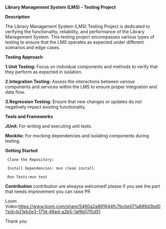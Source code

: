 **Library Management System (LMS) - Testing Project**


 **Description**

 
The Library Management System (LMS) Testing Project is dedicated to verifying the functionality, reliability,
and performance of the Library Management System. This testing project encompasses various types of testing to 
ensure that the LMS operates as expected under different scenarios and edge cases.

**Testing Approach**

**1.Unit Testing:** Focus on individual components and methods to verify that they perform as expected in isolation.

**2.Integration Testing:** Assess the interactions between various components and services within the LMS to ensure proper integration and data flow.

**3.Regression Testing:** Ensure that new changes or updates do not negatively impact existing functionality.

**Tools and Frameworks**

**JUnit:** For writing and executing unit tests.

**Mockito:** For mocking dependencies and isolating components during testing.

**Getting Started**

     Clone the Repository:

     Install Dependencies: mvn clean install

     Run Tests:mvn test
**Contribution**
contribution are alwaysa welcomed! please if you see the part that needs improvement you can raise PR 


Loom Video:https://www.loom.com/share/5460a2a891644fc7bcbe071a889d3bd0?sid=b21eb2e3-171d-46ed-a2b5-1af6b17f5d51



Thank you
